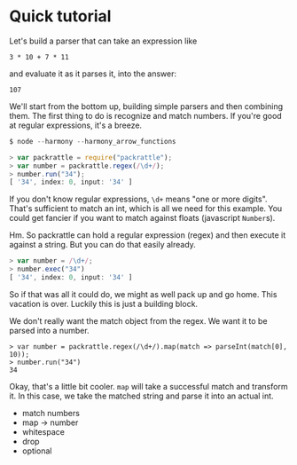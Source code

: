 # Quick tutorial

Let's build a parser that can take an expression like

    3 * 10 + 7 * 11

and evaluate it as it parses it, into the answer:

    107

We'll start from the bottom up, building simple parsers and then combining them. The first thing to do is recognize and match numbers. If you're good at regular expressions, it's a breeze.

```javascript
$ node --harmony --harmony_arrow_functions

> var packrattle = require("packrattle");
> var number = packrattle.regex(/\d+/);
> number.run("34");
[ '34', index: 0, input: '34' ]
```

If you don't know regular expressions, `\d+` means "one or more digits". That's sufficient to match an int, which is all we need for this example. You could get fancier if you want to match against floats (javascript `Number`s).

Hm. So packrattle can hold a regular expression (regex) and then execute it against a string. But you can do that easily already.

```javascript
> var number = /\d+/;
> number.exec("34")
[ '34', index: 0, input: '34' ]
```

So if that was all it could do, we might as well pack up and go home. This vacation is over. Luckily this is just a building block.

We don't really want the match object from the regex. We want it to be parsed into a number.

```
> var number = packrattle.regex(/\d+/).map(match => parseInt(match[0], 10));
> number.run("34")
34
```

Okay, that's a little bit cooler. `map` will take a successful match and transform it. In this case, we take the matched string and parse it into an actual int.


- match numbers
- map -> number
- whitespace
- drop
- optional
